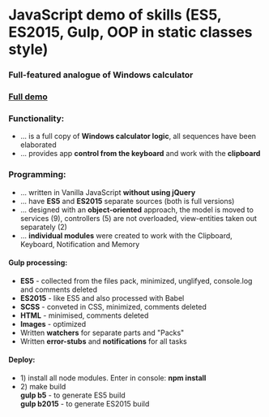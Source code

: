 <h1>JavaScript demo of skills (ES5, ES2015, Gulp, OOP in static classes style)</h1>
<h3>Full-featured analogue of Windows calculator</h3>
<h3><a href="http://melomance.net/calc">Full demo</a></h3>
<h3>Functionality:</h3>
<ul>
  <li>... is a full copy of <strong>Windows calculator logic</strong>, all sequences have been elaborated</li>
  <li>... provides app <strong>control from the keyboard</strong> and work with the <strong>clipboard</strong></li>
</ul>

<h3>Programming:</h3>
<ul>
  <li>... written in Vanilla JavaScript <strong>without using jQuery</strong></li>
  <li>... have <strong>ES5</strong> and <strong>ES2015</strong> separate sources (both is full versions)</li>
  <li>... designed with an <strong>object-oriented</strong> approach, the model is moved to services (9), controllers (5) are not overloaded, view-entities taken out separately (2)</li>
  <li>... <strong>individual modules</strong> were created to work with the Clipboard, Keyboard, Notification and Memory</li>
</ul>

<h4>Gulp processing:</h4>
<ul>
  <li><strong>ES5</strong> - collected from the files pack, minimized, unglifyed, console.log and comments deleted</li>
  <li><strong>ES2015</strong> - like ES5 and also processed with Babel</li>
  <li><strong>SCSS</strong> - conveted in CSS, minimized, comments deleted</li>
  <li><strong>HTML</strong> - minimised, comments deleted</li>
  <li><strong>Images</strong> - optimized</li>
  <li>Written <strong>watchers</strong> for separate parts and "Packs"</li>
  <li>Written <strong>error-stubs</strong> and <strong>notifications</strong> for all tasks</li>
</ul>

<h4>Deploy:</h4>
<ul>
<li>1) install all node modules. Enter in console:
<strong>npm install</strong></li>
<li>2) make build
<br><strong>gulp b5</strong> - to generate ES5 build
<br><strong>gulp b2015</strong> - to generate ES2015 build
</ul>
